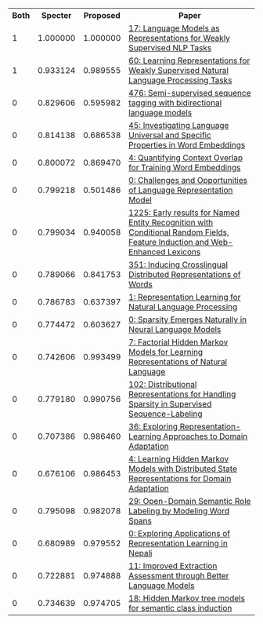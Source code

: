 <html><table><tr>
<th>Both</th>
<th>Specter</th>
<th>Proposed</th>
<th>Paper</th>
</tr>
<tr>
<td>1</td>
<td>1.000000</td>
<td>1.000000</td>
<td><a href="https://www.semanticscholar.org/paper/0f36eed249c23dd4f425bfe47d6e5b0701b0209c">17: Language Models as Representations for Weakly Supervised NLP Tasks</a></td>
</tr>
<tr>
<td>1</td>
<td>0.933124</td>
<td>0.989555</td>
<td><a href="https://www.semanticscholar.org/paper/6833e89ffa90c7235b75e460b1563019918649a3">60: Learning Representations for Weakly Supervised Natural Language Processing Tasks</a></td>
</tr>
<tr>
<td>0</td>
<td>0.829606</td>
<td>0.595982</td>
<td><a href="https://www.semanticscholar.org/paper/0bb4cadc80c0afaf29c57518dc9c06f8fcfa5f38">476: Semi-supervised sequence tagging with bidirectional language models</a></td>
</tr>
<tr>
<td>0</td>
<td>0.814138</td>
<td>0.686538</td>
<td><a href="https://www.semanticscholar.org/paper/61d0e65485e05cb5e8ffe65002cf6c816514eaa4">45: Investigating Language Universal and Specific Properties in Word Embeddings</a></td>
</tr>
<tr>
<td>0</td>
<td>0.800072</td>
<td>0.869470</td>
<td><a href="https://www.semanticscholar.org/paper/f6bef606c7c6eb91b9aecb18f885d26086f03322">4: Quantifying Context Overlap for Training Word Embeddings</a></td>
</tr>
<tr>
<td>0</td>
<td>0.799218</td>
<td>0.501486</td>
<td><a href="https://www.semanticscholar.org/paper/eae556aa16a7fdfa97bd6926e64c131508c5501e">0: Challenges and Opportunities of Language Representation Model</a></td>
</tr>
<tr>
<td>0</td>
<td>0.799034</td>
<td>0.940058</td>
<td><a href="https://www.semanticscholar.org/paper/8d65ee7aa0a9dac3957093985e9179e1ccb9bd3b">1225: Early results for Named Entity Recognition with Conditional Random Fields, Feature Induction and Web-Enhanced Lexicons</a></td>
</tr>
<tr>
<td>0</td>
<td>0.789066</td>
<td>0.841753</td>
<td><a href="https://www.semanticscholar.org/paper/d1f37d9cab68eb8cda669cc949394732f33264b4">351: Inducing Crosslingual Distributed Representations of Words</a></td>
</tr>
<tr>
<td>0</td>
<td>0.786783</td>
<td>0.637397</td>
<td><a href="https://www.semanticscholar.org/paper/2f1107ea6b9b4147a808e9ae27757e214685e90a">1: Representation Learning for Natural Language Processing</a></td>
</tr>
<tr>
<td>0</td>
<td>0.774472</td>
<td>0.603627</td>
<td><a href="https://www.semanticscholar.org/paper/f424bf60b587114ac078227f55650307f364d736">0: Sparsity Emerges Naturally in Neural Language Models</a></td>
</tr>
<tr>
<td>0</td>
<td>0.742606</td>
<td>0.993499</td>
<td><a href="https://www.semanticscholar.org/paper/4b9ac8e9592a568bbd02e30068977fb83dff1004">7: Factorial Hidden Markov Models for Learning Representations of Natural Language</a></td>
</tr>
<tr>
<td>0</td>
<td>0.779180</td>
<td>0.990756</td>
<td><a href="https://www.semanticscholar.org/paper/c8c007a5d86caa2fc77f186bae974b9af39428f1">102: Distributional Representations for Handling Sparsity in Supervised Sequence-Labeling</a></td>
</tr>
<tr>
<td>0</td>
<td>0.707386</td>
<td>0.986460</td>
<td><a href="https://www.semanticscholar.org/paper/0d534a1edde72a84157cc06a41dcda089b4d4997">36: Exploring Representation-Learning Approaches to Domain Adaptation</a></td>
</tr>
<tr>
<td>0</td>
<td>0.676106</td>
<td>0.986453</td>
<td><a href="https://www.semanticscholar.org/paper/8ff27ed8920d7ca4ee9127b59111ef102a08a812">4: Learning Hidden Markov Models with Distributed State Representations for Domain Adaptation</a></td>
</tr>
<tr>
<td>0</td>
<td>0.795098</td>
<td>0.982078</td>
<td><a href="https://www.semanticscholar.org/paper/719f58ac53d4492633a0ccb2cc6d047728bd6850">29: Open-Domain Semantic Role Labeling by Modeling Word Spans</a></td>
</tr>
<tr>
<td>0</td>
<td>0.680989</td>
<td>0.979552</td>
<td><a href="https://www.semanticscholar.org/paper/005312c495b1327c5992241df7ac160393780338">0: Exploring Applications of Representation Learning in Nepali</a></td>
</tr>
<tr>
<td>0</td>
<td>0.722881</td>
<td>0.974888</td>
<td><a href="https://www.semanticscholar.org/paper/8928849e0dc8d2ae41c44f3b343b7d606b5d10eb">11: Improved Extraction Assessment through Better Language Models</a></td>
</tr>
<tr>
<td>0</td>
<td>0.734639</td>
<td>0.974705</td>
<td><a href="https://www.semanticscholar.org/paper/c45b49330e0b44f35d849d4e796ff8af73ae9202">18: Hidden Markov tree models for semantic class induction</a></td>
</tr>
</table></html>
